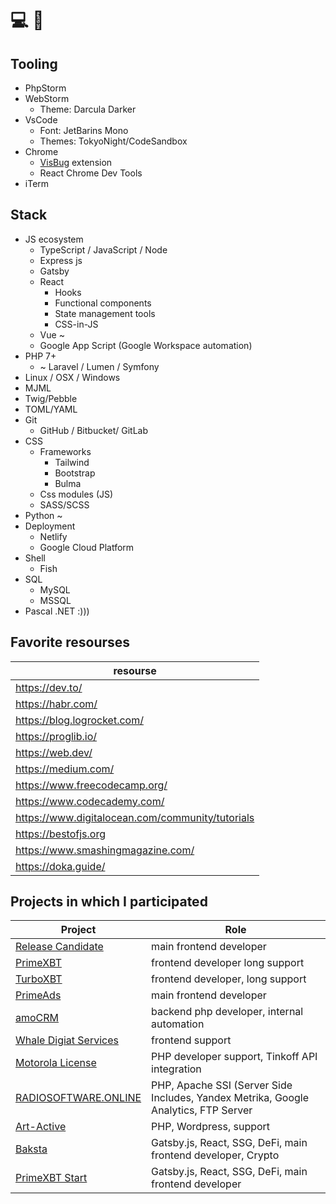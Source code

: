 # 💻 👋

## Tooling

- PhpStorm
- WebStorm
    - Theme: Darcula Darker
- VsCode
    - Font: JetBarins Mono
    - Themes: TokyoNight/CodeSandbox
- Chrome
    - [VisBug](https://github.com/GoogleChromeLabs/ProjectVisBug) extension
    - React Chrome Dev Tools
- iTerm

## Stack

- JS ecosystem
    - TypeScript / JavaScript / Node
    - Express js
    - Gatsby
    - React
        - Hooks
        - Functional components
        - State management tools
        - CSS-in-JS
    - Vue ~
    - Google App Script (Google Workspace automation)
- PHP 7+
    - ~ Laravel / Lumen / Symfony
- Linux / OSX / Windows
- MJML
- Twig/Pebble
- TOML/YAML
- Git
    - GitHub / Bitbucket/ GitLab
- CSS
    - Frameworks
        - Tailwind
        - Bootstrap
        - Bulma
    - Css modules (JS)
    - SASS/SCSS
- Python ~
- Deployment
    - Netlify
    - Google Cloud Platform
- Shell
    - Fish
- SQL
    - MySQL
    - MSSQL
- Pascal .NET :)))

## Favorite resourses

| resourse                                         |
|--------------------------------------------------|
| https://dev.to/                                  |
| https://habr.com/                                |
| https://blog.logrocket.com/                      |
| https://proglib.io/                              |
| https://web.dev/                                 |
| https://medium.com/                              |
| https://www.freecodecamp.org/                    |
| https://www.codecademy.com/                      |
| https://www.digitalocean.com/community/tutorials |
| https://bestofjs.org                             |
| https://www.smashingmagazine.com/                |
| https://doka.guide/                              |

## Projects in which I participated

| Project                                                           | Role                                                                               |
|-------------------------------------------------------------------|------------------------------------------------------------------------------------|
| [Release Candidate](https://rc-technologies.com/)                 | main frontend developer                                                            |
| [PrimeXBT](https://primexbt.com)                                  | frontend developer long support                                                    |
| [TurboXBT](https://turboxbt.com)                                  | frontend developer, long support                                                   |
| [PrimeAds](https://primeads.io/)                                  | main frontend developer                                                            | 
| [amoCRM](https://www.amocrm.ru/)                                  | backend php developer, internal automation                                         |
| [Whale Digiat Services](https://whale-ds.com/)                    | frontend support                                                                   |
| [Motorola License](https://motorola-license.ru/)                  | PHP developer support, Tinkoff API integration                                     |
| [RADIOSOFTWARE.ONLINE](https://radiosoftware.online/)             | PHP, Apache SSI (Server Side Includes, Yandex Metrika, Google Analytics, FTP Server |
| [Art-Active](https://www.art-active.ru/)                          | PHP, Wordpress, support                                                            |
| [Baksta](https://baksta.com/)                                     | Gatsby.js, React, SSG, DeFi, main frontend developer, Crypto                       |
| [PrimeXBT Start](https://benevolent-crostata-7c7920.netlify.app/) | Gatsby.js, React,  SSG, DeFi, main frontend developer                              |
